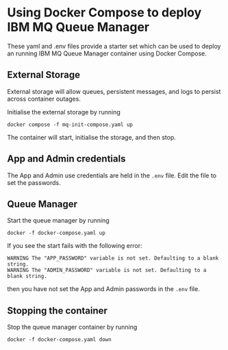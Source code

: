 # Using Docker Compose to deploy IBM MQ Queue Manager
These yaml and .env files provide a starter set which
can be used to deploy an running IBM MQ Queue Manager
container using Docker Compose.

## External Storage
External storage will allow queues, persistent messages,
and logs to persist across container outages.

Initialise the external storage by running

````
docker compose -f mq-init-compose.yaml up
````

The container will start, initialise the storage, and then stop.

## App and Admin credentials
The App and Admin use credentials are held in the `.env` file. Edit the file to set the passwords.

## Queue Manager
Start the queue manager by running

````
docker -f docker-compose.yaml up
````

If you see the start fails with the following error:

````
WARNING The "APP_PASSWORD" variable is not set. Defaulting to a blank string.
WARNING The "ADMIN_PASSWORD" variable is not set. Defaulting to a blank string.
````

then you have not set the App and Admin passwords in the `.env` file.

## Stopping the container
Stop the queue manager container by running

````
docker -f docker-compose.yaml down
````
